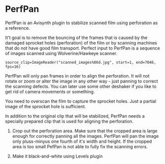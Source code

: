 # PerfPan
PerfPan is an Avisynth plugin to stabilize scanned film using perforation as a reference.

It't goal is to remove the bouncing of the frames that is caused by the damaged sprocket holes 
(perforation) of the film or by scanning machines that do not have good film transport. Perfect
input to PerfPan is a sequence of images scanned using Wolverine/Hawkeye scanner. 

```
source_clip=ImageReader("scanned_images%06d.jpg", start=1, end=7046, fps=16)
```

PerfPan will only pan frames in order to align the perforation. It will not rotate or zoom or alter the image in any other way - just 
panning to correct the scanning defects. You can later use some other deshaker if you like to get rid of camera movements or something. 

You need to overscan the film to capture the sprocket holes. Just a partial image of the sprocket hole is sufficient.



In addition to the original clip that will be stabilized, PerfPan needs a specially prepared clip that is used 
for aligning the perforation. 

1. Crop out the perforation area. Make sure that the cropped area is large enough for 
correctly panning all the images. PerfPan will pan the image only pluss-minyus one fourth of it's width and height. 
If the cropped area is too small PefPan is not able to fully fix the scanning errors. 

2. Make it black-and-white using Levels plugin 
